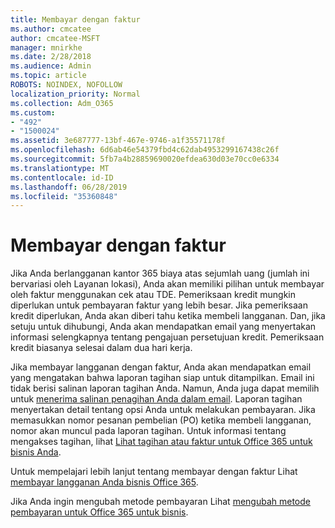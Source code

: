 ```yaml
---
title: Membayar dengan faktur
ms.author: cmcatee
author: cmcatee-MSFT
manager: mnirkhe
ms.date: 2/28/2018
ms.audience: Admin
ms.topic: article
ROBOTS: NOINDEX, NOFOLLOW
localization_priority: Normal
ms.collection: Adm_O365
ms.custom:
- "492"
- "1500024"
ms.assetid: 3e687777-13bf-467e-9746-a1f35571178f
ms.openlocfilehash: 6d6ab46e54379fbd4c62dab4953299167438c26f
ms.sourcegitcommit: 5fb7a4b28859690020efdea630d03e70cc0e6334
ms.translationtype: MT
ms.contentlocale: id-ID
ms.lasthandoff: 06/28/2019
ms.locfileid: "35360848"
---
```

# <a name="pay-by-invoice"></a>Membayar dengan faktur

Jika Anda berlangganan kantor 365 biaya atas sejumlah uang (jumlah ini bervariasi oleh Layanan lokasi), Anda akan memiliki pilihan untuk membayar oleh faktur menggunakan cek atau TDE. Pemeriksaan kredit mungkin diperlukan untuk pembayaran faktur yang lebih besar. Jika pemeriksaan kredit diperlukan, Anda akan diberi tahu ketika membeli langganan. Dan, jika setuju untuk dihubungi, Anda akan mendapatkan email yang menyertakan informasi selengkapnya tentang pengajuan persetujuan kredit. Pemeriksaan kredit biasanya selesai dalam dua hari kerja.
  
Jika membayar langganan dengan faktur, Anda akan mendapatkan email yang mengatakan bahwa laporan tagihan siap untuk ditampilkan. Email ini tidak berisi salinan laporan tagihan Anda. Namun, Anda juga dapat memilih untuk [menerima salinan penagihan Anda dalam email](https://support.office.com/article/734f4aab-df2d-4e9b-8cb1-691910bde216). Laporan tagihan menyertakan detail tentang opsi Anda untuk melakukan pembayaran. Jika memasukkan nomor pesanan pembelian (PO) ketika membeli langganan, nomor akan muncul pada laporan tagihan. Untuk informasi tentang mengakses tagihan, lihat [Lihat tagihan atau faktur untuk Office 365 untuk bisnis Anda](https://support.office.com/article/2ae3ea58-4fce-4592-91d6-46e9ae3ec218).
  
Untuk mempelajari lebih lanjut tentang membayar dengan faktur Lihat [membayar langganan Anda bisnis Office 365](https://support.office.com/article/734f4aab-df2d-4e9b-8cb1-691910bde216).
  
Jika Anda ingin mengubah metode pembayaran Lihat [mengubah metode pembayaran untuk Office 365 untuk bisnis](https://support.office.com/article/8652f539-3123-4a8f-b9bd-6aa2f0e0372d).
  